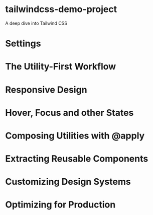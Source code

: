 # tailwindcss-demo-project

A deep dive into Tailwind CSS

# Settings

# The Utility-First Workflow

# Responsive Design

# Hover, Focus and other States

# Composing Utilities with @apply

# Extracting Reusable Components

# Customizing Design Systems

# Optimizing for Production
